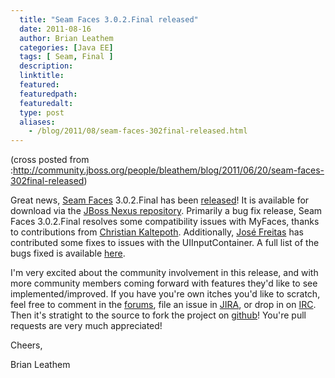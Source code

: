 ```yaml
---
  title: "Seam Faces 3.0.2.Final released"
  date: 2011-08-16
  author: Brian Leathem
  categories: [Java EE]
  tags: [ Seam, Final ]
  description:
  linktitle:
  featured:
  featuredpath:
  featuredalt:
  type: post
  aliases:
    - /blog/2011/08/seam-faces-302final-released.html
---
```


(cross posted from :<a href="http://community.jboss.org/people/bleathem/blog/2011/06/20/seam-faces-302final-released">http://community.jboss.org/people/bleathem/blog/2011/06/20/seam-faces-302final-released</a>)

Great news, <a href="http://seamframework.org/Seam3/FacesModuleHome">Seam Faces</a> 3.0.2.Final has been <a href="https://repository.jboss.org/nexus/content/groups/public/org/jboss/seam/faces/seam-faces/3.0.2.Final/">released</a>! It is available for download via the <a _jive_internal="true" href="http://community.jboss.org/docs/DOC-15170">JBoss Nexus repository</a>. Primarily a bug fix release, Seam Faces 3.0.2.Final resolves some compatibility issues with MyFaces, thanks to contributions from <a _jive_internal="true" href="http://community.jboss.org/people/chkal">Christian Kaltepoth</a>. Additionally, <a _jive_internal="true" href="http://community.jboss.org/people/spinner">José Freitas</a> has contributed some fixes to issues with the UIInputContainer. A full list of the bugs fixed is available <a href="https://issues.jboss.org/browse/SEAMFACES/fixforversion/12316287">here</a>.

I'm very excited about the community involvement in this release, and with more community members coming forward with features they'd like to see implemented/improved. If you have you're own itches you'd like to scratch, feel free to comment in the <a href="http://seamframework.org/Community/Forums">forums</a>, file an issue in <a href="https://issues.jboss.org/browse/SEAMFACES">JIRA</a>, or drop in on <a href="http://seamframework.org/Community/SeamCommunity#H-IRC">IRC</a>. Then it's stratight to the source to fork the project on <a href="https://github.com/seam/faces">github</a>! You're pull requests are very much appreciated!

Cheers,

Brian Leathem
